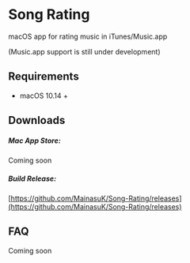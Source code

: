 # Song Rating
macOS app for rating music in iTunes/Music.app

(Music.app support is still under development)

## Requirements
- macOS 10.14 +

## Downloads
##### Mac App Store:  
Coming soon

##### Build Release:  
[https://github.com/MainasuK/Song-Rating/releases](https://github.com/MainasuK/Song-Rating/releases)

## FAQ
Coming soon
